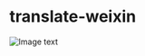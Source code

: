 # translate-weixin
![Image text](https://mp.weixin.qq.com/wxopen/qrcode?action=show&type=2&fakeid=3856042639&token=1059795922)
